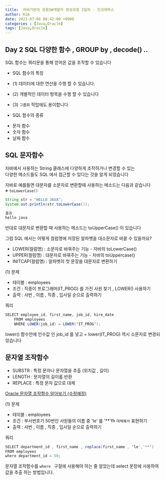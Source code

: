 ```yaml
---
title:  자바기반의 응용SW개발자 양성과정 2일차 - 인크레파스
author: Kim
date: 2021-07-08 08:42:00 +0900
categories : [Java,Oracle]
tags: [Java,Oracle]
---
```


## Day 2 SQL 다양한 함수 , GROUP by , decode() .. 

SQL 함수는 쿼리문을 통해 얻어온 값을 조작할 수 있습니다<br>

* SQL 함수의 특징

* (1) 데이터에 대한 연산을 수행 할 수 있습니다.
* (2) 개별적인 데이터 항목을 수행 할 수 있습니다
* (3) ``` 그룹화 ``` 작업에도 용이합니다<br>

* SQL 함수의 종류

- 문자 함수
- 숫자 함수
- 날짜 함수

## SQL 문자함수

자바에서 사용하는 String 클래스에 다양하게 조작하거나 변경할 수 있는<br>
다양한 메소드들도 SQL 에서 접근할 수 있다는 것을 알게 되었습니다<br>

자바로 예를들면 대문자를 소문자로 변환할때 사용하는 메소드는 다음과 같습니다<br>
※ ```toLowerCase()```<br>

```java
String str = "HELLO JAVA";
System.out.println(str.toLowerCase());

결과 
hello java
```
반대로 대문자로 변환할 때 사용하는 메소드는 toUpperCase() 이 있습니다<br>

그럼 SQL 에서는 어떻게 컬럼명에 저장된 알파벳을 대소문자로 바꿀 수 있을까요?<br>

- LOWER(컬럼명) : 소문자로 바꿔주는 기능 - 자바의 toLowerCase() <br>
- UPPER(컬럼명) : 대문자로 바꿔주는 기능 - 자바의 toUppercase() <br>
- INITCAP(컬럼명) : 알파벳의 첫 문장을 대문자로 변환하기<br>

(1) 문제 

* 테이블 : employees
* 조건 : 직종이 프로그래머(IT_PROG) 를 가진 사원 찾기 , LOWER() 사용하기
* 출력 : 사번 , 이름 , 직종 , 입사일 순으로 출력하기

쿼리<br>

```java
SELECT employee_id, first_name, job_id, hire_date
	FROM employees
	WHERE LOWER(job_id) = LOWER('IT_PROG');
```
lower() 함수안에 인수값 인 job_id 를 넣고 = lower(IT_PROG) 역시 소문자로 변경되었습니다<br>

## 문자열 조작함수

* SUBSTR  : 특정 문자나 문자열을 추출 (위치값 , 길이)
* LENGTH  : 문자열의 길이를 반환
* REPLACE : 특정 문자 값으로 대체

<a href=#>Oracle 문자열 조작함수 알아보기 (수정예정)</a>

(1) 문제 

* 테이블 : employees
* 조건 : 부서번호가 50번인 사원들의 이름 중 'le' 를 '**'fh ``` 대체해서 ``` 표현하기<br>
* 출력 : 사번 , 이름 , 직종 , 입사일 순으로 출력하기

쿼리<br>
```java
SELECT department_id , first_name , replace(first_name , 'le','**')
FROM employees
where department_id = 50;
```

문자열 조작함수를 ```where ``` 구절에 사용해야 하는 줄 알았는데 select 문장에 사용하여<br>
값을 추출 하는 방법입니다.<br>
